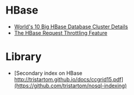 HBase
=====
* [World's 10 Big HBase Database Cluster Details](http://blog.bizosys.com/2014/05/worlds-10-big-hbase-database-cluster.html)
* [The HBase Request Throttling Feature](https://blogs.apache.org/hbase/entry/the_hbase_request_throttling_feature)

# Library
* [Secondary index on HBase http://tristartom.github.io/docs/ccgrid15.pdf](https://github.com/tristartom/nosql-indexing)